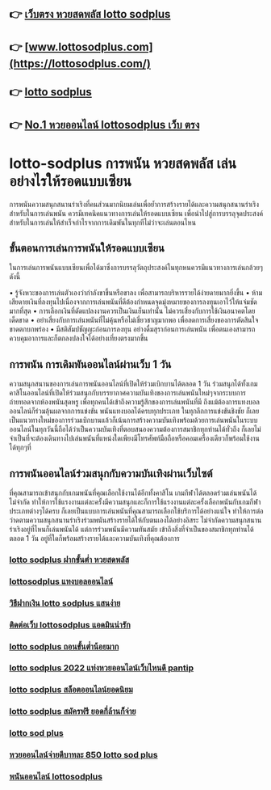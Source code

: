 ## 👉 [เว็บตรง หวยสดพลัส lotto sodplus](https://line.me/R/ti/p/@778ybqml)
## 👉 [www.lottosodplus.com](https://lottosodplus.com/)
## 👉 [lotto sodplus](https://line.me/R/ti/p/@778ybqml)
## 👉 [No.1 หวยออนไลน์ lottosodplus เว็บ ตรง](https://lottosodplus.com/lottosodplus_no1/)


# lotto-sodplus การพนัน หวยสดพลัส เล่นอย่างไรให้รอดแบบเซียน
การพนันความสนุกสนานร่าเริงที่คนส่วนมากนิยมเล่นเพื่อย้ำการสร้างรายได้และความสนุกสนานร่าเริงสำหรับในการเล่นพนัน ควรมีเทคนิคแนวทางการเล่นให้รอดแบบเซียน เพื่อนำไปสู่การบรรลุจุดประสงค์สำหรับในการเล่นให้สำเร็จกำไรจากการเดิมพันในทุกทีไม่ว่าจะเล่นตอนไหน

## ขั้นตอนการเล่นการพนันให้รอดแบบเซียน
ในการเล่นการพนันแบบเซียนเพื่อได้มาซึ่งการบรรลุวัตถุประสงค์ในทุกหนควรมีแนวทางการเล่นกล้วยๆดังนี้

• รู้จังหวะของการเล่นตัวเองว่ากำลังขาขึ้นหรือขาลง เพื่อสามารถบริหารรายได้ง่ายดายมากยิ่งขึ้น
• ห้ามเสียดายเงินที่ลงทุนไปเนื่องจากการเล่นพนันที่ดีต้องกำหนดจุดมุ่งหมายของการลงทุนเอาไว้ให้แจ่มชัดมากที่สุด
• การเลือกเงินที่ดัดแปลงงานควรเป็นเงินเย็นเท่านั้น ไม่ควรเสี่ยงกับการใช้เงินอนาคตโดยเด็ดขาด
• อย่าเสี่ยงกับการเล่นพนันที่ไม่คุ้นหรือไม่เชี่ยวชาญมากพอ เพื่อลดการเสี่ยงของการตัดสินใจขาดตกบกพร่อง
• มีสติสัมปชัญญะก่อนการลงทุน อย่างดื่มสุราก่อนการเล่นพนัน เพื่อตนเองสามารถควบคุมอาการและก็ตกลงปลงใจได้อย่างเที่ยงตรงมากขึ้น

## การพนัน การเดิมพันออนไลน์ผ่านเว็บ 1 วัน
ความสนุกสนานของการเล่นการพนันออนไลน์ที่เปิดให้ร่วมเบิกบานได้ตลอด 1 วัน ร่วมสนุกได้ทั้งเกมคาสิโนออนไลน์ที่เปิดให้ร่วมสนุกกับบรรยากาศความบันเทิงของการเล่นพนันใหม่ๆจากระบบการถ่ายทอดจากห้องพนันสุดหรู 
เพื่อทุกคนได้เข้าถึงความรู้สึกของการเล่นพนันที่มี ถึงแม้ต้องการแทงบอลออนไลน์ก็ร่วมลุ้นผลจากการแข่งขัน พนันแทงบอลได้ครบทุกประเภท ในทุกลีกการแข่งขันชิงชัย 
ก็เลยเป็นแนวทางใหม่ของการร่วมเบิกบานแล้วก็เน้นการสร้างความบันเทิงพร้อมด้วยการเล่นพนันในระบบออนไลน์ในทุกวันนี้ถือได้ว่าเป็นความบันเทิงที่ตอบสนองความต้องการสมาชิกทุกท่านได้ทั่วถึง 
ก็เลยไม่จำเป็นที่จะต้องเดินทางไปเล่นพนันที่แหน่งใดเพียงมีโทรศัพท์มือถือหรือคอมเครื่องเดียวก็พร้อมใช้งานได้ทุกๆที่

## การพนันออนไลน์ร่วมสนุกกับความบันเทิงผ่านเว็บไซต์
ที่คุณสามารถเข้าสนุกกับเกมพนันที่คุณเลือกใช้งานได้อีกทั้งคาสิโน เกมกีฬาได้ตลอดร่วมเล่นพนันได้ไม่จำกัด ทำให้การใช้แรงงานแต่ละครั้งมีความสนุกและก็การใช้แรงงานแต่ละครั้งเลือกพนันกับเกมกีฬาประเภทต่างๆได้ครบ 
ก็เลยเป็นแบบการเล่นพนันที่คุณสามารถเลือกใช้บริการได้อย่างแน่ใจ ทำให้การต่อว่าดตามความสนุกสนานร่าเริงร่วมพนันสร้างรายได้ให้กับตนเองได้อย่างอิสระ 
ไม่จำกัดความสนุกสนานร่าเริงอยู่ที่ไหนก็เล่นพนันได้ แต่การร่วมพนันมีความทันสมัย เข้าถึงสิ่งที่จำเป็นของสมาชิกทุกท่านได้ตลอด 1 วัน 
อยู่ที่ใดก็พร้อมสร้างรายได้และความบันเทิงที่คุณต้องการ

### [lotto sodplus ฝากขั้นต่ำ หวยสดพลัส](https://line.me/R/ti/p/@778ybqml)
### [lottosodplus แทงบอลออนไลน์](https://line.me/R/ti/p/@778ybqml)
### [วิธีฝากเงิน lotto sodplus แสนง่าย](https://line.me/R/ti/p/@778ybqml)
### [ติดต่อเว็บ lottosodplus แอดมินน่ารัก](https://line.me/R/ti/p/@778ybqml)
### [lotto sodplus ถอนขั้นต่ำน้อยมาก](https://lottosodplus.com/)
### [lotto sodplus 2022 แท่งหวยออนไลน์เว็บไหนดี pantip](https://line.me/R/ti/p/@778ybqml)
### [lotto sodplus สล็อตออนไลน์ยอดนิยม](https://lottosodplus.com/what_slot/)
### [lotto sodplus สมัครฟรี ยอดกี่ล้านก็จ่าย](https://lottosodplus.com/)
### [lotto sod plus](https://line.me/R/ti/p/@778ybqml)
### [หวยออนไลน์จ่ายดีบาทละ 850 lotto sod plus](https://line.me/R/ti/p/@778ybqml)
### [พนันออนไลน์ lottosodplus](https://lottosodplus.blogspot.com/)

